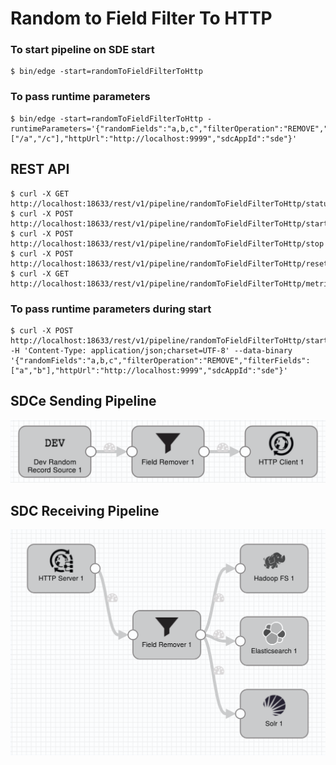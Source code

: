 # Random to Field Filter To HTTP

### To start pipeline on SDE start

    $ bin/edge -start=randomToFieldFilterToHttp

### To pass runtime parameters

    $ bin/edge -start=randomToFieldFilterToHttp -runtimeParameters='{"randomFields":"a,b,c","filterOperation":"REMOVE","filterFields":["/a","/c"],"httpUrl":"http://localhost:9999","sdcAppId":"sde"}'

## REST API

    $ curl -X GET http://localhost:18633/rest/v1/pipeline/randomToFieldFilterToHttp/status
    $ curl -X POST http://localhost:18633/rest/v1/pipeline/randomToFieldFilterToHttp/start
    $ curl -X POST http://localhost:18633/rest/v1/pipeline/randomToFieldFilterToHttp/stop
    $ curl -X POST http://localhost:18633/rest/v1/pipeline/randomToFieldFilterToHttp/resetOffset
    $ curl -X GET http://localhost:18633/rest/v1/pipeline/randomToFieldFilterToHttp/metrics

### To pass runtime parameters during start

    $ curl -X POST http://localhost:18633/rest/v1/pipeline/randomToFieldFilterToHttp/start -H 'Content-Type: application/json;charset=UTF-8' --data-binary '{"randomFields":"a,b,c","filterOperation":"REMOVE","filterFields":["a","b"],"httpUrl":"http://localhost:9999","sdcAppId":"sde"}'


## SDCe Sending Pipeline

![Image of SDCe Sending Pipeline](edge.png)


## SDC Receiving Pipeline

![Image of SDC Receiving Pipeline](sdchttp.png)
